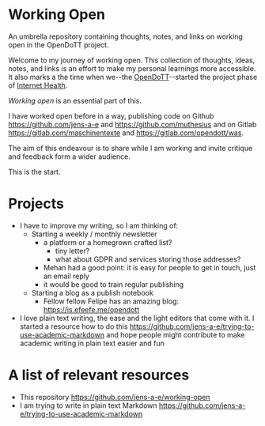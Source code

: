 # Working Open

An umbrella repository containing thoughts, notes, and links on working open in the OpenDoTT project.

Welcome to my journey of working open. This collection of thoughts, ideas, notes, and links is an effort to make my personal learnings more accessible. It also marks a the time when we--the [OpenDoTT](https://opendott.org)--started the project phase of [Internet Health](https://foundation.mozilla.org/en/internet-health/).

_Working open_ is an essential part of this.

I have worked open before in a way, publishing code on Github https://github.com/jens-a-e and https://github.com/muthesius and on Gitlab https://gitlab.com/maschinentexte and https://gitlab.com/opendott/was.

The aim of this endeavour is to share while I am working and invite critique and feedback form a wider audience.

This is the start.

# Projects


- I have to improve my writing, so I am thinking of:
    - Starting a weekly / monthly newsletter
        - a platform or a homegrown crafted list?
            - tiny letter?
            - what about GDPR and services storing those addresses?
        - Mehan had a good point: it is easy for people to get in touch, just an email reply
        - it would be good to train regular publishing
    - Starting a blog as a publish notebook
        - Fellow fellow Felipe has an amazing blog: https://is.efeefe.me/opendott
- I love plain text writing, the ease and the light editors that come with it. I started a resource how to do this https://github.com/jens-a-e/trying-to-use-academic-markdown and hope people might contribute to make academic writing in plain text easier and fun

# A list of relevant resources

* This repository https://github.com/jens-a-e/working-open
* I am trying to write in plain text Markdown https://github.com/jens-a-e/trying-to-use-academic-markdown
